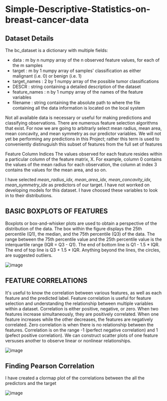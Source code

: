 # Simple-Descriptive-Statistics-on-breast-cancer-data

## Dataset Details

The bc_dataset is a dictionary with multiple fields:

* data : m by n numpy array of the n observed feature values, for each of the m samples
* target : m by 1 numpy array of samples' classification as either malignant (i.e. 0) or benign (i.e. 1)
* target_names : 2 by 1 numpy array of the possible tumor classifications
* DESCR : string containing a detailed description of the dataset
* feature_names : n by 1 numpy array of the names of the feature variables
* filename : string containing the absolute path to where the file containing all the data information is located on the local system

Not all available data is necessary or useful for making predictions and classifying observations. There are numerous feature selection algorithms that exist. For now we are going to arbitrarly select mean radius, mean area, mean concavity, and mean symmetry as our predictor variables. We will not yet be performing any predictions in this Project; rather this term is used to conveniently distinuguish this subset of features from the full set of features

Feature Column Indices
The values observed for each feature resides within a particular 
column of the feature matrix, X. For example, column 0 contains the 
values of the mean radius for each observation, the column at index 
3 contains the values for the mean area, and so on.

I have selected <i>mean_radius_idx, mean_area_idx, mean_concavity_idx, mean_symmetry_idx</i> as predictors of our target. I have not worrked on developing models for this dataset. I have choosed these variables to look in to their distributions.

## BASIC BOXPLOTS OF FEATURES

Boxplots or box-and-whisker plots are used to obtain a perspective of the distribution of the data. The box within the figure displays the 25th percentile (Q1), the median, and the 75th percentile (Q3) of the data. The range between the 75th percentile value and the 25th percentile value is the interquartile range (IQR = Q3 - Q1). The end of bottom line is Q1 - 1.5 * IQR. The end of top line is Q3 + 1.5 * IQR. Anything beyond the lines, the circles, are suggested outliers.

![image](https://user-images.githubusercontent.com/46058709/73568216-9a3b0e00-442d-11ea-9fcb-3c57f89bdd66.png)

## FEATURE CORRELATIONS
It's useful to know the correlation between various features, as well as each feature and the predicted label. Feature correlation is useful for feature selection and understanding the relationship between multiple variables within a dataset. Correlation is either positive, negative, or zero. When two features increase simultaneously, they are positively correlated. When one feature increases while the other decreases, the features are negatively correlated. Zero correlation is when there is no relationship between the features. Correlation is on the range -1 (perfect negative correlation) and 1 (pefect positive correlation).
We can construct scatter plots of one feature versuses another to observe linear or nonlinear relationships.

![image](https://user-images.githubusercontent.com/46058709/73568439-0289ef80-442e-11ea-9022-deedb63bd7a3.png)

## Finding Pearson Correlation

I have created a clormap plot of the correlations between the all the predictors and the target

![image](https://user-images.githubusercontent.com/46058709/73568572-4e3c9900-442e-11ea-8b71-71e3d981d5d7.png)
